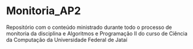 # Monitoria_AP2
Repositório com o conteúdo ministrado durante todo o processo de monitoria da disciplina e Algoritmos e Programação II do curso de Ciência da Computação da Universidade Federal de Jataí
